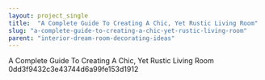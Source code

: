 ```yaml
---
layout: project_single
title:  "A Complete Guide To Creating A Chic, Yet Rustic Living Room"
slug: "a-complete-guide-to-creating-a-chic-yet-rustic-living-room"
parent: "interior-dream-room-decorating-ideas"
---
```

A Complete Guide To Creating A Chic, Yet Rustic Living Room 0dd3f9432c3e43744d6a99fe153d1912